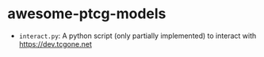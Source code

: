 # awesome-ptcg-models
- `interact.py`: A python script (only partially implemented) to interact with https://dev.tcgone.net
